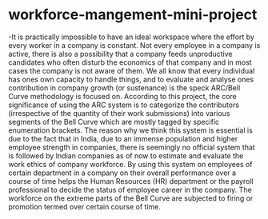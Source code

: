 # workforce-mangement-mini-project

-It is practically impossible to have an ideal workspace where the effort by 
every worker in a company is constant. Not every employee in a company is 
active, there is also a possibility that a company feeds unproductive candidates 
who often disturb the economics of that company and in most cases the 
company is not aware of them. We all know that every individual has ones own 
capacity to handle things, and to evaluate and analyse ones contribution in 
company growth (or sustenance) is the speck ARC/Bell Curve methodology is 
focused on. According to this project, the core significance of using the ARC 
system is to categorize the contributors (irrespective of the quantity of their 
work submissions) into various segments of the Bell Curve which are mostly 
tagged by specific enumeration brackets. The reason why we think this system 
is essential is due to the fact that in India, due to an immense population and 
higher employee strength in companies, there is seemingly no official system 
that is followed by Indian companies as of now to estimate and evaluate the 
work ethics of company workforce. By using this system on employees of 
certain department in a company on their overall performance over a course 
of time helps the Human Resources (HR) department or the payroll
professional to decide the status of employee career in the company. The 
workforce on the extreme parts of the Bell Curve are subjected to firing or 
promotion termed over certain course of time.
